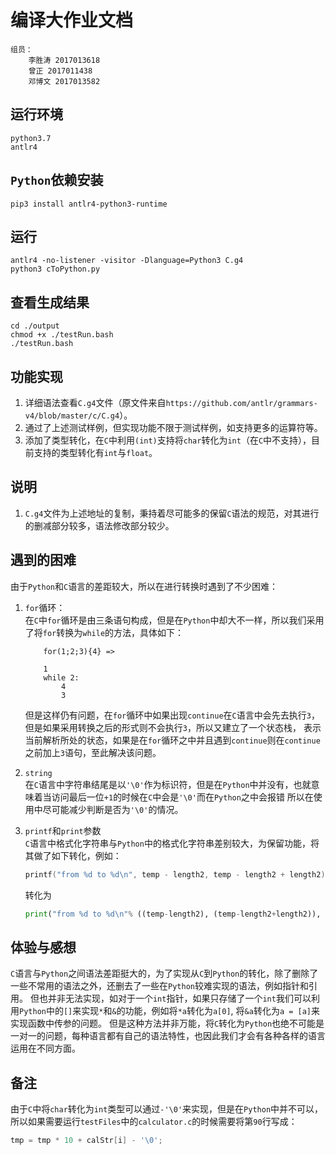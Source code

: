 # 编译大作业文档
    组员：  
        李胜涛 2017013618  
        曾正 2017011438
        邓博文 2017013582

## 运行环境
```shell script
python3.7
antlr4
```

## `Python`依赖安装
```shell script
pip3 install antlr4-python3-runtime
```

## 运行
```shell script
antlr4 -no-listener -visitor -Dlanguage=Python3 C.g4
python3 cToPython.py
```

## 查看生成结果
```shell script
cd ./output
chmod +x ./testRun.bash
./testRun.bash
```

## 功能实现
1. 详细语法查看`C.g4`文件（原文件来自`https://github.com/antlr/grammars-v4/blob/master/c/C.g4`）。
2. 通过了上述测试样例，但实现功能不限于测试样例，如支持更多的运算符等。 
3. 添加了类型转化，在`C`中利用`(int)`支持将`char`转化为`int`（在`C`中不支持），目前支持的类型转化有`int`与`float`。

## 说明
1. `C.g4`文件为上述地址的复制，秉持着尽可能多的保留`C`语法的规范，对其进行的删减部分较多，语法修改部分较少。

## 遇到的困难
由于`Python`和`C`语言的差距较大，所以在进行转换时遇到了不少困难：
1. `for`循环：  
    在`C`中`for`循环是由三条语句构成，但是在`Python`中却大不一样，所以我们采用了将`for`转换为`while`的方法，具体如下： 
    ```
        for(1;2;3){4} => 
    
        1
        while 2: 
            4
            3
    ```
    但是这样仍有问题，在`for`循环中如果出现`continue`在`C`语言中会先去执行`3`，但是如果采用转换之后的形式则不会执行`3`，所以又建立了一个状态栈，
    表示当前解析所处的状态，如果是在`for`循环之中并且遇到`continue`则在`continue`之前加上`3`语句，至此解决该问题。

2. `string`  
    在`C`语言中字符串结尾是以`'\0'`作为标识符，但是在`Python`中并没有，也就意味着当访问最后一位`+1`的时候在`C`中会是`'\0'`而在`Python`之中会报错
    所以在使用中尽可能减少判断是否为`'\0'`的情况。

3. `printf`和`print`参数  
    `C`语言中格式化字符串与`Python`中的格式化字符串差别较大，为保留功能，将其做了如下转化，例如：
    ```c
    printf("from %d to %d\n", temp - length2, temp - length2 + length2);
    ``` 
    转化为
    ```python
    print("from %d to %d\n"% ((temp-length2), (temp-length2+length2)), end = '')
    ```

## 体验与感想
`C`语言与`Python`之间语法差距挺大的，为了实现从`C`到`Python`的转化，除了删除了一些不常用的语法之外，还删去了一些在`Python`较难实现的语法，例如指针和引用。
但也并非无法实现，如对于一个`int`指针，如果只存储了一个`int`我们可以利用`Python`中的`[]`来实现`*`和`&`的功能，例如将`*a`转化为`a[0]`, 将`&a`转化为`a = [a]`来实现函数中传参的问题。
但是这种方法并非万能，将`C`转化为`Python`也绝不可能是一对一的问题，每种语言都有自己的语法特性，也因此我们才会有各种各样的语言运用在不同方面。


## 备注
由于`C`中将`char`转化为`int`类型可以通过`-'\0'`来实现，但是在`Python`中并不可以，所以如果需要运行`testFiles`中的`calculator.c`的时候需要将第`90`行写成：
```c++
tmp = tmp * 10 + calStr[i] - '\0';
```
